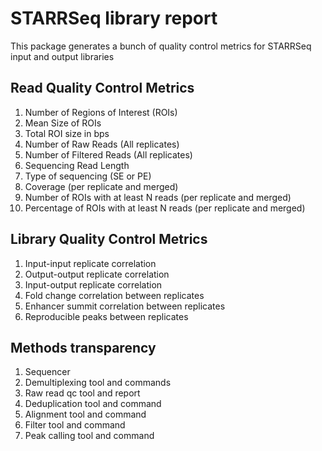 # STARRSeq library report
This package generates a bunch of quality control metrics for STARRSeq input and output libraries

## Read Quality Control Metrics

1. Number of Regions of Interest (ROIs)
2. Mean Size of ROIs
3. Total ROI size in bps
4. Number of Raw Reads (All replicates)
5. Number of Filtered Reads (All replicates)
6. Sequencing Read Length 
7. Type of sequencing (SE or PE)
8. Coverage (per replicate and merged)
9. Number of ROIs with at least N reads (per replicate and merged)
10. Percentage of ROIs with at least N reads (per replicate and merged)

## Library Quality Control Metrics

1. Input-input replicate correlation
2. Output-output replicate correlation
3. Input-output replicate correlation
4. Fold change correlation between replicates
5. Enhancer summit correlation between replicates
6. Reproducible peaks between replicates

## Methods transparency

1. Sequencer
2. Demultiplexing tool and commands
3. Raw read qc tool and report
4. Deduplication tool and command
5. Alignment tool and command
6. Filter tool and command
7. Peak calling tool and command
